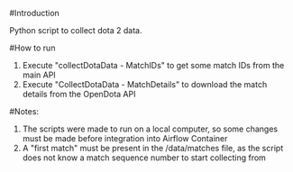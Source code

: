 #Introduction

Python script to collect dota 2 data.

#How to run

1. Execute "collectDotaData - MatchIDs" to get some match IDs from the main API
2. Execute "CollectDotaData - MatchDetails" to download the match details from the OpenDota API

#Notes:
1. The scripts were made to run on a local computer, so some changes must be made before integration into Airflow Container
2. A "first match" must be present in the /data/matches file, as the script does not know a match sequence number to start collecting from
